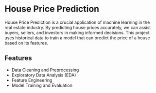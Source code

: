 # House Price Prediction

House Price Prediction is a crucial application of machine learning in the real estate industry. By predicting house prices accurately, we can assist buyers, sellers, and investors in making informed decisions. This project uses historical data to train a model that can predict the price of a house based on its features.

## Features
- Data Cleaning and Preprocessing
- Exploratory Data Analysis (EDA)
- Feature Engineering
- Model Training and Evaluation
